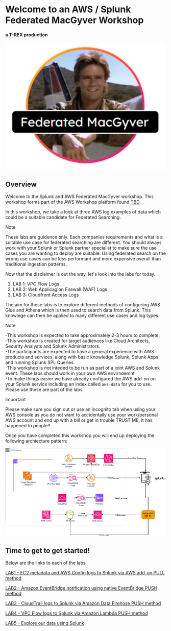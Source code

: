 # Welcome to an AWS / Splunk Federated MacGyver Workshop
#### a T-REX production

<p align="center">
<img src="/static/federatedmacgyverlogo.png" widge="100px" >
</p>

## Overview 

Welcome to the Splunk and AWS Federated MacGyver workshop. This workshop forms part of the AWS Workshop platform found <a>[TBD](<TBD>) </a>

In this workshop, we take a look at three AWS log examples of data which could be a suitable candidate for Federated Searching.
>[!NOTE]
> These labs are guidence only. Each companies requirements and what is a suitable use case for federated searching are different. You should 
> always work with your Splunk or Splunk partner specialist to make sure the use cases you are wanting to deploy are suitable. Using federated
> search on the wrong use cases can be less performant and more expensive overall than traditional ingestion patterns.

Now that the disclaimer is out the way, let's look into the labs for today. 
1. LAB 1: VPC Flow Logs
2. LAB 2: Web Applicagion Firewall (WAF) Logs
3. LAB 3: Cloudfront Access Logs

The aim for these labs is to explore different methods of configuring AWS Glue and Athena which is then used to search data from Splunk. 
This knowlege can then be applied to many different use cases and log types. 


>[!NOTE]
> -This workshop is expected to take approximately 2-3 hours to complete.<br>
> -This workshop is created for target audiences like Cloud Architects, Security Analysts and Splunk Administrators.<br>
> -The participants are expected to have a general experience with AWS products and services, along with basic knowledge Splunk, Splunk Apps and running Splunk SPL Queries.<br>
> -This workshop is not inteded to be run as part of a joint AWS and Splunk event. These labs should work in your own AWS envirnoemnt <br>
> -To make things easier we have already configured the AWS add-on on your Splunk service including an index called `aws-data` for you to use. Please use these are part of the labs. 

>[!IMPORTANT]
>Please make sure you sign out or use an incognito tab when using your AWS console as you do not want to accidentally use your work/personal AWS account and end up with a bill or get in trouble
>TRUST ME, it has happened to people!!

Once you have completed this workshop you will end up deploying the following archiecture pattern:

![gdi_architecture](/static/gdi_workshop_architecture.png)

## Time to get to get started!
Below are the links to each of the labs

<a>[LAB1 - EC2 metadata and AWS Config logs to Splunk via AWS add-on PULL method](/content/Lab1_awsaddon/index.en.md) </a>

<a>[LAB2 - Amazon EventBridge notification using native EventBridge PUSH method ](/content/Lab2_eventbridge/index.en.md) </a>

<a>[LAB3 - CloudTrail logs to Splunk via Amazon Data Firehose PUSH method ](/content/Lab3_firehose/index.en.md) </a>

<a>[LAB4 - VPC Flow logs to Splunk via Amazon Lambda PUSH method ](/content/Lab4_lambda/index.en.md) </a>

<a>[LAB5 - Explore our data using Splunk ](/content/Lab5_data_exploration/exploring_data_1.md) </a>

